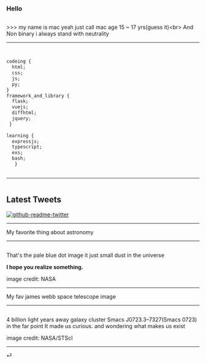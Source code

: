 <!DOCTYPEhtml>
<html>
 <head>                                                                                  </head>
 <body>
  <h3>
   Hello
  </h3>
  <p>
   <img alt="" src="https://komarev.com/ghpvc/?username=flamekung&amp;label=Sussy%20profile%20views&amp;color=ff69b4&amp;style=flat"/>
  </p>
>>> 
  my name is mac yeah just call mac
  age 15 ~ 17 yrs(guess it)&lt;br&gt;
  And Non binary
  i always stand with neutrality
   </p>
  </blockquote>
  <hr/>
  <p>
   <img alt="" src="https://quotes-github-readme.vercel.app/api?type=vertical&amp;theme=algolia&amp;quote=I+don%27t+know+how+I+got+here+And+do+it+for+what+goal%2C+but+in+the+end+I+have+done+it+and+we+are+winner+if+not+too+weak."/>
  </p>
 
```css

codeing {
  html;
  css;
  js;
  py;
}
framework_and_library {
  flask;
  vuejs;
  diffhtml;
  jquery;
 }
  
learning {
  expressjs;
  typescript;
  exs;
  bash;
   }

```

  <p>
   <img alt="" src="https://github-readme-stats.vercel.app/api/top-langs/?username=FlameKung&amp;theme=tokyonight&amp;hide_border=false&amp;include_all_commits=true&amp;count_private=false&amp;layout=compact"/>
  </p>
  <hr/>
  <p>
   <img alt="" src="https://lanyard.cnrad.dev/api/829156179803504670?theme=dark&amp;bg=f7c1f3&amp;borderRadius=35px&amp;idleMessage=nothing+happened"/>
  </p>
  <h2>
   Latest Tweets
  </h2>
  <p>
   <a href="https://twitter.com/Ifeeling_2008">
    <img alt="github-readme-twitter" src="https://github-readme-twitter.gazf.vercel.app/api?id=Ifeeling_2008&amp;layout=wide"/>
   </a>
  </p>
  <hr/>
  <p>
   My favorite thing about astronomy
  </p>
  <hr/>
  <blockquote>
   <blockquote>
    <blockquote>
    </blockquote>
   </blockquote>
  </blockquote>
  <p>                                                                                      <img alt="" src="https://d2pn8kiwq2w21t.cloudfront.net/original_images/jpegPIA00452.jpg"/>
  </p>
  <p>
   That's the pale blue dot image it just small dust in the universe
  </p>
  <p>
   <strong>
    I hope you realize something.
   </strong>
  </p>
  <p>
   image credit: NASA                                                                     </p>                                                                                    <hr/>
  <p>
   My fav james webb space telescope image
  </p>
  <hr/>
  <blockquote>
   <blockquote>
    <blockquote>
    </blockquote>
   </blockquote>
  </blockquote>
  <p>
   <img alt="" src="STScI-01G8H1NK4W8CJYHF2DDFD1W0DQ.png"/>
  </p>
  <p>
   4 billion light years away galaxy cluster Smacs J0723.3–7327(Smacs 0723) in the far point It made us curious. and wondering what makes us exist
  </p>
  <p>
   image credit: NASA/STScI
  </p>
  <hr/>
 </body>
</html>⏎
